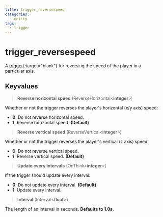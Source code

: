 ```yaml
---
title: trigger_reversespeed
categories:
  - entity
tags:
  - trigger
---
```


# trigger_reversespeed

A [trigger](https://developer.valvesoftware.com/wiki/Triggers){:target="blank"} for reversing the speed of the player in a particular axis.

## Keyvalues

> **Reverse horizontal speed** (ReverseHorizontal&lt;**integer**&gt;)

Whether or not the trigger reverses the player's horizontal (x/y axis) speed:

- **0**: Do not reverse horizontal speed.
- **1**: Reverse horizontal speed. **(Default)**

> **Reverse vertical speed** (ReverseVertical&lt;**integer**&gt;)

Whether or not the trigger reverses the player's vertical (z axis) speed:

- **0**: Do not reverse vertical speed.
- **1**: Reverse vertical speed. **(Default)**

> **Update every intervals** (OnThink&lt;**integer**&gt;)

If the trigger should update every interval:

- **0**: Do not update every interval. **(Default)**
- **1**: Update every interval.

> **Interval** (Interval&lt;**float**&gt;)

The length of an interval in seconds. **Defaults to 1.0s.**
